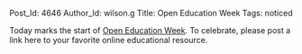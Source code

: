 Post_Id: 4646
Author_Id: wilson.g
Title: Open Education Week
Tags: noticed

<p>Today marks the start of <a href="http://www.openeducationweek.org/">Open Education Week</a>. To celebrate, please post a link here to your favorite online educational resource.</p>
